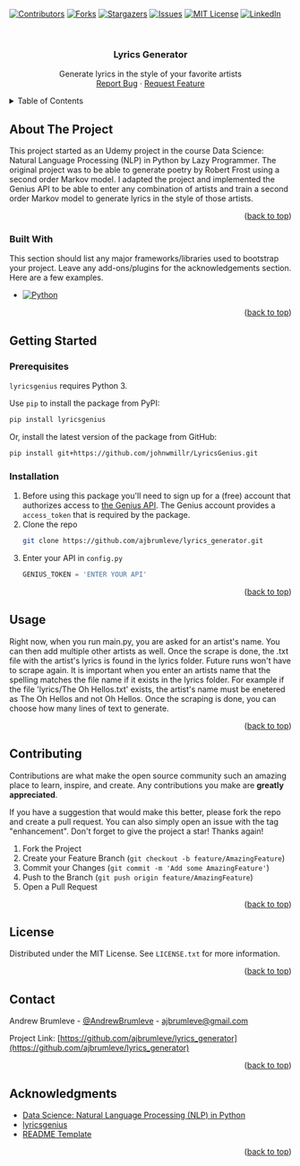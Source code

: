 <!-- Improved compatibility of back to top link: See: https://github.com/othneildrew/Best-README-Template/pull/73 -->
<a name="readme-top"></a>
<!--
*** Thanks for checking out the Best-README-Template. If you have a suggestion
*** that would make this better, please fork the repo and create a pull request
*** or simply open an issue with the tag "enhancement".
*** Don't forget to give the project a star!
*** Thanks again! Now go create something AMAZING! :D
-->



<!-- PROJECT SHIELDS -->
<!--
*** I'm using markdown "reference style" links for readability.
*** Reference links are enclosed in brackets [ ] instead of parentheses ( ).
*** See the bottom of this document for the declaration of the reference variables
*** for contributors-url, forks-url, etc. This is an optional, concise syntax you may use.
*** https://www.markdownguide.org/basic-syntax/#reference-style-links
-->
[![Contributors][contributors-shield]][contributors-url]
[![Forks][forks-shield]][forks-url]
[![Stargazers][stars-shield]][stars-url]
[![Issues][issues-shield]][issues-url]
[![MIT License][license-shield]][license-url]
[![LinkedIn][linkedin-shield]][linkedin-url]



<!-- PROJECT LOGO -->
<br />
<div align="center">

  <h3 align="center">Lyrics Generator</h3>

  <p align="center">
    Generate lyrics in the style of your favorite artists
    <br />
    <a href="https://github.com/ajbrumleve/lyrics_generator/issues">Report Bug</a>
    ·
    <a href="https://github.com/ajbrumleve/lyrics_generator/issues">Request Feature</a>
  </p>
</div>



<!-- TABLE OF CONTENTS -->
<details>
  <summary>Table of Contents</summary>
  <ol>
    <li>
      <a href="#about-the-project">About The Project</a>
      <ul>
        <li><a href="#built-with">Built With</a></li>
      </ul>
    </li>
    <li>
      <a href="#getting-started">Getting Started</a>
      <ul>
        <li><a href="#prerequisites">Prerequisites</a></li>
        <li><a href="#installation">Installation</a></li>
      </ul>
    </li>
    <li><a href="#usage">Usage</a></li>
    <li><a href="#contributing">Contributing</a></li>
    <li><a href="#license">License</a></li>
    <li><a href="#contact">Contact</a></li>
    <li><a href="#acknowledgments">Acknowledgments</a></li>
  </ol>
</details>



<!-- ABOUT THE PROJECT -->
## About The Project

This project started as an Udemy project in the course Data Science: Natural Language Processing (NLP) in Python by Lazy Programmer. The original project was to be able to generate poetry by Robert Frost using a second order Markov model. I adapted the project and implemented the Genius API to be able to enter any combination of artists and train a second order Markov model to generate lyrics in the style of those artists.


<p align="right">(<a href="#readme-top">back to top</a>)</p>



### Built With

This section should list any major frameworks/libraries used to bootstrap your project. Leave any add-ons/plugins for the acknowledgements section. Here are a few examples.

* [![Python][Python]][Python-url]


<p align="right">(<a href="#readme-top">back to top</a>)</p>



<!-- GETTING STARTED -->
## Getting Started



### Prerequisites

`lyricsgenius` requires Python 3.

Use `pip` to install the package from PyPI:

```bash
pip install lyricsgenius
```

Or, install the latest version of the package from GitHub:

```bash
pip install git+https://github.com/johnwmillr/LyricsGenius.git
```

### Installation



1. Before using this package you'll need to sign up for a (free) account that authorizes access to [the Genius API](http://genius.com/api-clients). The Genius account provides a `access_token` that is required by the package.
2. Clone the repo
   ```sh
   git clone https://github.com/ajbrumleve/lyrics_generator.git
   ```
3. Enter your API in `config.py`
   ```python
   GENIUS_TOKEN = 'ENTER YOUR API'
   ```

<p align="right">(<a href="#readme-top">back to top</a>)</p>



<!-- USAGE EXAMPLES -->
## Usage

Right now, when you run main.py, you are asked for an artist's name. You can then add multiple other artists as well. Once the scrape is done, the .txt file with the artist's lyrics is found in the lyrics folder. Future runs won't have to scrape again. It is important when you enter an artists name that the spelling matches the file name if it exists in the lyrics folder. For example if the file 'lyrics/The Oh Hellos.txt' exists, the artist's name must be enetered as The Oh Hellos and not Oh Hellos. Once the scraping is done, you can choose how many lines of text to generate. 

<p align="right">(<a href="#readme-top">back to top</a>)</p>




<!-- CONTRIBUTING -->
## Contributing

Contributions are what make the open source community such an amazing place to learn, inspire, and create. Any contributions you make are **greatly appreciated**.

If you have a suggestion that would make this better, please fork the repo and create a pull request. You can also simply open an issue with the tag "enhancement".
Don't forget to give the project a star! Thanks again!

1. Fork the Project
2. Create your Feature Branch (`git checkout -b feature/AmazingFeature`)
3. Commit your Changes (`git commit -m 'Add some AmazingFeature'`)
4. Push to the Branch (`git push origin feature/AmazingFeature`)
5. Open a Pull Request

<p align="right">(<a href="#readme-top">back to top</a>)</p>



<!-- LICENSE -->
## License

Distributed under the MIT License. See `LICENSE.txt` for more information.

<p align="right">(<a href="#readme-top">back to top</a>)</p>



<!-- CONTACT -->
## Contact

Andrew Brumleve - [@AndrewBrumleve](https://twitter.com/AndrewBrumleve) - ajbrumleve@gmail.com

Project Link: [https://github.com/ajbrumleve/lyrics_generator](https://github.com/ajbrumleve/lyrics_generator)

<p align="right">(<a href="#readme-top">back to top</a>)</p>



<!-- ACKNOWLEDGMENTS -->
## Acknowledgments

* [Data Science: Natural Language Processing (NLP) in Python](https://www.udemy.com/course/data-science-natural-language-processing-in-python/)
* [lyricsgenius](https://github.com/johnwmillr/LyricsGenius)
* [README Template](https://github.com/othneildrew/Best-README-Template)

<p align="right">(<a href="#readme-top">back to top</a>)</p>



<!-- MARKDOWN LINKS & IMAGES -->
<!-- https://www.markdownguide.org/basic-syntax/#reference-style-links -->
[contributors-shield]: https://img.shields.io/github/contributors/ajbrumleve/lyrics_generator.svg?style=for-the-badge
[contributors-url]: https://github.com/ajbrumleve/lyrics_generator/graphs/contributors
[forks-shield]: https://img.shields.io/github/forks/ajbrumleve/lyrics_generator.svg?style=for-the-badge
[forks-url]: https://github.com/ajbrumleve/lyrics_generator/network/members
[stars-shield]: https://img.shields.io/github/stars/ajbrumleve/lyrics_generator.svg?style=for-the-badge
[stars-url]: https://github.com/ajbrumleve/lyrics_generator/stargazers
[issues-shield]: https://img.shields.io/github/issues/ajbrumleve/lyrics_generator.svg?style=for-the-badge
[issues-url]: https://github.com/ajbrumleve/lyrics_generator/issues
[license-shield]: https://img.shields.io/github/license/ajbrumleve/lyrics_generator.svg?style=for-the-badge
[license-url]: https://github.com/ajbrumleve/lyrics_generator/blob/main/LICENSE
[linkedin-shield]: https://img.shields.io/badge/-LinkedIn-black.svg?style=for-the-badge&logo=linkedin&colorB=555
[linkedin-url]: (https://www.linkedin.com/in/andrew-brumleve-574239227/)
[product-screenshot]: images/screenshot.png
[Python]:  	https://img.shields.io/badge/Python-14354C?style=for-the-badge&logo=python&logoColor=white
[Python-url]: https://python.org/
